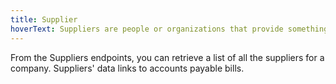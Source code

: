 ```yaml
---
title: Supplier
hoverText: Suppliers are people or organizations that provide something, such as a product or service.
---
```


From the Suppliers endpoints, you can retrieve a list of all the suppliers for a company. Suppliers' data links to accounts payable bills.
